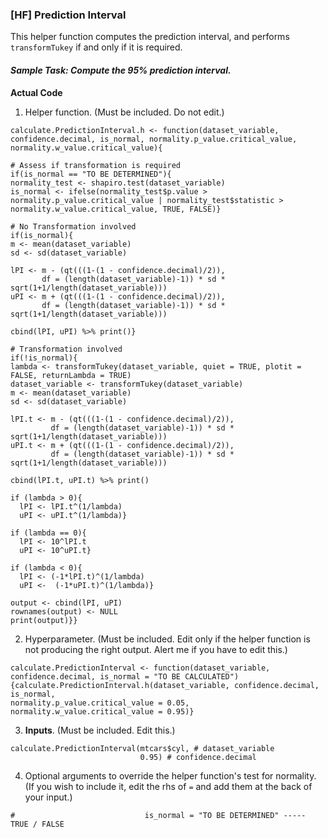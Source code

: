 ### [HF] Prediction Interval
This helper function computes the prediction interval, and performs `transformTukey` if and only if it is required.
#### **_Sample Task: Compute the 95% prediction interval._**
**Actual Code**
1. Helper function. (Must be included. Do not edit.)
```
calculate.PredictionInterval.h <- function(dataset_variable, confidence.decimal, is_normal, normality.p_value.critical_value, normality.w_value.critical_value){

# Assess if transformation is required
if(is_normal == "TO BE DETERMINED"){
normality_test <- shapiro.test(dataset_variable)
is_normal <- ifelse(normality_test$p.value > normality.p_value.critical_value | normality_test$statistic > normality.w_value.critical_value, TRUE, FALSE)}

# No Transformation involved
if(is_normal){
m <- mean(dataset_variable)
sd <- sd(dataset_variable)

lPI <- m - (qt(((1-(1 - confidence.decimal)/2)),
       df = (length(dataset_variable)-1)) * sd * sqrt(1+1/length(dataset_variable)))
uPI <- m + (qt(((1-(1 - confidence.decimal)/2)),
       df = (length(dataset_variable)-1)) * sd * sqrt(1+1/length(dataset_variable)))

cbind(lPI, uPI) %>% print()}

# Transformation involved
if(!is_normal){
lambda <- transformTukey(dataset_variable, quiet = TRUE, plotit = FALSE, returnLambda = TRUE)
dataset_variable <- transformTukey(dataset_variable)
m <- mean(dataset_variable)
sd <- sd(dataset_variable)
  
lPI.t <- m - (qt(((1-(1 - confidence.decimal)/2)),
         df = (length(dataset_variable)-1)) * sd * sqrt(1+1/length(dataset_variable)))
uPI.t <- m + (qt(((1-(1 - confidence.decimal)/2)),
         df = (length(dataset_variable)-1)) * sd * sqrt(1+1/length(dataset_variable)))

cbind(lPI.t, uPI.t) %>% print()

if (lambda > 0){
  lPI <- lPI.t^(1/lambda)
  uPI <- uPI.t^(1/lambda)}

if (lambda == 0){
  lPI <- 10^lPI.t
  uPI <- 10^uPI.t}

if (lambda < 0){
  lPI <- (-1*lPI.t)^(1/lambda)
  uPI <-  (-1*uPI.t)^(1/lambda)}

output <- cbind(lPI, uPI)
rownames(output) <- NULL
print(output)}}
```
2. Hyperparameter. (Must be included. Edit only if the helper function is not producing the right output. Alert me if you have to edit this.)
```
calculate.PredictionInterval <- function(dataset_variable, confidence.decimal, is_normal = "TO BE CALCULATED"){calculate.PredictionInterval.h(dataset_variable, confidence.decimal, is_normal,
normality.p_value.critical_value = 0.05, normality.w_value.critical_value = 0.95)} 
```
3. **Inputs**. (Must be included. Edit this.)
```
calculate.PredictionInterval(mtcars$cyl, # dataset_variable
                             0.95) # confidence.decimal
```
4. Optional arguments to override the helper function's test for normality. (If you wish to include it, edit the rhs of `=` and add them at the back of your input.)
```
#                             is_normal = "TO BE DETERMINED" ----- TRUE / FALSE
```
